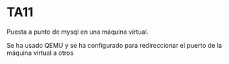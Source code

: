 # TA11
Puesta a punto de mysql en una máquina virtual.

Se ha usado QEMU y se ha configurado para redireccionar el puerto de la máquina virtual a otros
